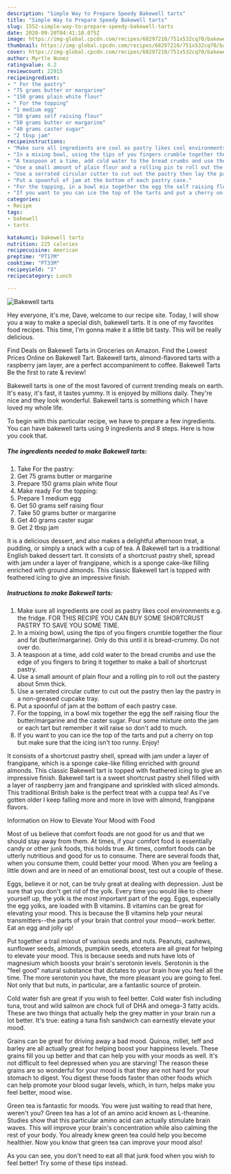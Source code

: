 ```yaml
---
description: "Simple Way to Prepare Speedy Bakewell tarts"
title: "Simple Way to Prepare Speedy Bakewell tarts"
slug: 1552-simple-way-to-prepare-speedy-bakewell-tarts
date: 2020-09-20T04:41:10.075Z
image: https://img-global.cpcdn.com/recipes/68297210/751x532cq70/bakewell-tarts-recipe-main-photo.jpg
thumbnail: https://img-global.cpcdn.com/recipes/68297210/751x532cq70/bakewell-tarts-recipe-main-photo.jpg
cover: https://img-global.cpcdn.com/recipes/68297210/751x532cq70/bakewell-tarts-recipe-main-photo.jpg
author: Myrtle Nunez
ratingvalue: 4.2
reviewcount: 22915
recipeingredient:
- " For the pastry"
- "75 grams butter or margarine"
- "150 grams plain white flour"
- " For the topping"
- "1 medium egg"
- "50 grams self raising flour"
- "50 grams butter or margarine"
- "40 grams caster sugar"
- "2 tbsp jam"
recipeinstructions:
- "Make sure all ingredients are cool as pastry likes cool environments e.g. the fridge. FOR THIS RECIPE YOU CAN BUY SOME SHORTCRUST PASTRY TO SAVE YOU SOME TIME."
- "In a mixing bowl, using the tips of you fingers crumble together the flour and fat (butter/margarine). Only do this until it is bread-crummy. Do not over do."
- "A teaspoon at a time, add cold water to the bread crumbs and use the edge of you fingers to bring it together to make a ball of shortcrust pastry."
- "Use a small amount of plain flour and a rolling pin to roll out the pastery about 5mm thick."
- "Use a serrated circular cutter to cut out the pastry then lay the pastry in a non-greased cupcake tray."
- "Put a spoonful of jam at the bottom of each pastry case."
- "For the topping, in a bowl mix together the egg the self raising flour the butter/margarine and the caster sugar. Pour some mixture onto the jam or each tart but remember it will raise so don&#39;t add to much."
- "If you want to you can ice the top of the tarts and put a cherry on top but make sure that the icing isn&#39;t too runny. Enjoy!"
categories:
- Recipe
tags:
- bakewell
- tarts

katakunci: bakewell tarts 
nutrition: 225 calories
recipecuisine: American
preptime: "PT17M"
cooktime: "PT33M"
recipeyield: "3"
recipecategory: Lunch

---
```



![Bakewell tarts](https://img-global.cpcdn.com/recipes/68297210/751x532cq70/bakewell-tarts-recipe-main-photo.jpg)

Hey everyone, it's me, Dave, welcome to our recipe site. Today, I will show you a way to make a special dish, bakewell tarts. It is one of my favorites food recipes. This time, I'm gonna make it a little bit tasty. This will be really delicious.

Find Deals on Bakewell Tarts in Groceries on Amazon. Find the Lowest Prices Online on Bakewell Tart. Bakewell tarts, almond-flavored tarts with a raspberry jam layer, are a perfect accompaniment to coffee. Bakewell Tarts Be the first to rate &amp; review!

Bakewell tarts is one of the most favored of current trending meals on earth. It's easy, it's fast, it tastes yummy. It is enjoyed by millions daily. They're nice and they look wonderful. Bakewell tarts is something which I have loved my whole life.


To begin with this particular recipe, we have to prepare a few ingredients. You can have bakewell tarts using 9 ingredients and 8 steps. Here is how you cook that.

<!--inarticleads1-->

##### The ingredients needed to make Bakewell tarts:

1. Take  For the pastry:
1. Get 75 grams butter or margarine
1. Prepare 150 grams plain white flour
1. Make ready  For the topping:
1. Prepare 1 medium egg
1. Get 50 grams self raising flour
1. Take 50 grams butter or margarine
1. Get 40 grams caster sugar
1. Get 2 tbsp jam


It is a delicious dessert, and also makes a delightful afternoon treat, a​ pudding, or simply a snack with a cup of tea. A Bakewell tart is a traditional English baked dessert tart. It consists of a shortcrust pastry shell, spread with jam under a layer of frangipane, which is a sponge cake-like filling enriched with ground almonds. This classic Bakewell tart is topped with feathered icing to give an impressive finish. 

<!--inarticleads2-->

##### Instructions to make Bakewell tarts:

1. Make sure all ingredients are cool as pastry likes cool environments e.g. the fridge. FOR THIS RECIPE YOU CAN BUY SOME SHORTCRUST PASTRY TO SAVE YOU SOME TIME.
1. In a mixing bowl, using the tips of you fingers crumble together the flour and fat (butter/margarine). Only do this until it is bread-crummy. Do not over do.
1. A teaspoon at a time, add cold water to the bread crumbs and use the edge of you fingers to bring it together to make a ball of shortcrust pastry.
1. Use a small amount of plain flour and a rolling pin to roll out the pastery about 5mm thick.
1. Use a serrated circular cutter to cut out the pastry then lay the pastry in a non-greased cupcake tray.
1. Put a spoonful of jam at the bottom of each pastry case.
1. For the topping, in a bowl mix together the egg the self raising flour the butter/margarine and the caster sugar. Pour some mixture onto the jam or each tart but remember it will raise so don&#39;t add to much.
1. If you want to you can ice the top of the tarts and put a cherry on top but make sure that the icing isn&#39;t too runny. Enjoy!


It consists of a shortcrust pastry shell, spread with jam under a layer of frangipane, which is a sponge cake-like filling enriched with ground almonds. This classic Bakewell tart is topped with feathered icing to give an impressive finish. Bakewell tart is a sweet shortcrust pastry shell filled with a layer of raspberry jam and frangipane and sprinkled with sliced almonds. This traditional British bake is the perfect treat with a cuppa tea! As I&#39;ve gotten older I keep falling more and more in love with almond, frangipane flavors. 

Information on How to Elevate Your Mood with Food


Most of us believe that comfort foods are not good for us and that we should stay away from them. At times, if your comfort food is essentially candy or other junk foods, this holds true. At times, comfort foods can be utterly nutritious and good for us to consume. There are several foods that, when you consume them, could better your mood. When you are feeling a little down and are in need of an emotional boost, test out a couple of these.

Eggs, believe it or not, can be truly great at dealing with depression. Just be sure that you don't get rid of the yolk. Every time you would like to cheer yourself up, the yolk is the most important part of the egg. Eggs, especially the egg yolks, are loaded with B vitamins. B vitamins can be great for elevating your mood. This is because the B vitamins help your neural transmitters--the parts of your brain that control your mood--work better. Eat an egg and jolly up!

Put together a trail mixout of various seeds and nuts. Peanuts, cashews, sunflower seeds, almonds, pumpkin seeds, etcetera are all great for helping to elevate your mood. This is because seeds and nuts have lots of magnesium which boosts your brain's serotonin levels. Serotonin is the "feel good" natural substance that dictates to your brain how you feel all the time. The more serotonin you have, the more pleasant you are going to feel. Not only that but nuts, in particular, are a fantastic source of protein.

Cold water fish are great if you wish to feel better. Cold water fish including tuna, trout and wild salmon are chock full of DHA and omega-3 fatty acids. These are two things that actually help the grey matter in your brain run a lot better. It's true: eating a tuna fish sandwich can earnestly elevate your mood. 

Grains can be great for driving away a bad mood. Quinoa, millet, teff and barley are all actually great for helping boost your happiness levels. These grains fill you up better and that can help you with your moods as well. It's not difficult to feel depressed when you are starving! The reason these grains are so wonderful for your mood is that they are not hard for your stomach to digest. You digest these foods faster than other foods which can help promote your blood sugar levels, which, in turn, helps make you feel better, mood wise.

Green tea is fantastic for moods. You were just waiting to read that here, weren't you? Green tea has a lot of an amino acid known as L-theanine. Studies show that this particular amino acid can actually stimulate brain waves. This will improve your brain's concentration while also calming the rest of your body. You already knew green tea could help you become healthier. Now you know that green tea can improve your mood also!

As you can see, you don't need to eat all that junk food when you wish to feel better! Try  some  of  these  tips  instead.

